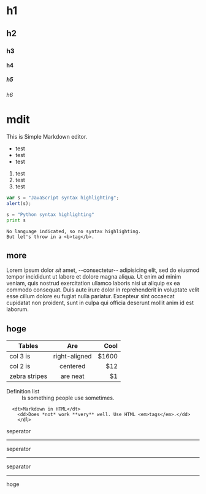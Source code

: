 
# h1
## h2
### h3
#### h4
##### h5
###### h6

mdit
===

This is Simple Markdown editor.

* test
* test
* test

1. test
1. test
1. test

```javascript
var s = "JavaScript syntax highlighting";
alert(s);
```
 
```python
s = "Python syntax highlighting"
print s
```
  
```
No language indicated, so no syntax highlighting. 
But let's throw in a <b>tag</b>.
```

more
---

Lorem ipsum dolor _sit_ amet, --consectetur-- adipisicing elit, sed do eiusmod tempor incididunt ut labore et dolore magna aliqua. Ut enim ad minim veniam, quis nostrud exercitation ullamco laboris nisi ut aliquip ex ea commodo consequat. Duis aute irure dolor in reprehenderit in voluptate velit esse cillum dolore eu fugiat nulla pariatur. Excepteur sint occaecat cupidatat non proident, sunt in culpa qui officia deserunt mollit anim id est laborum.

## hoge



| Tables        | Are           | Cool  |
| ------------- |:-------------:| -----:|
| col 3 is      | right-aligned | $1600 |
| col 2 is      | centered      |   $12 |
| zebra stripes | are neat      |    $1 |


<dl>
  <dt>Definition list</dt>
    <dd>Is something people use sometimes.</dd>

      <dt>Markdown in HTML</dt>
        <dd>Does *not* work **very** well. Use HTML <em>tags</em>.</dd>
        </dl>

seperator

---

seperator

*** 

separator

___

hoge
